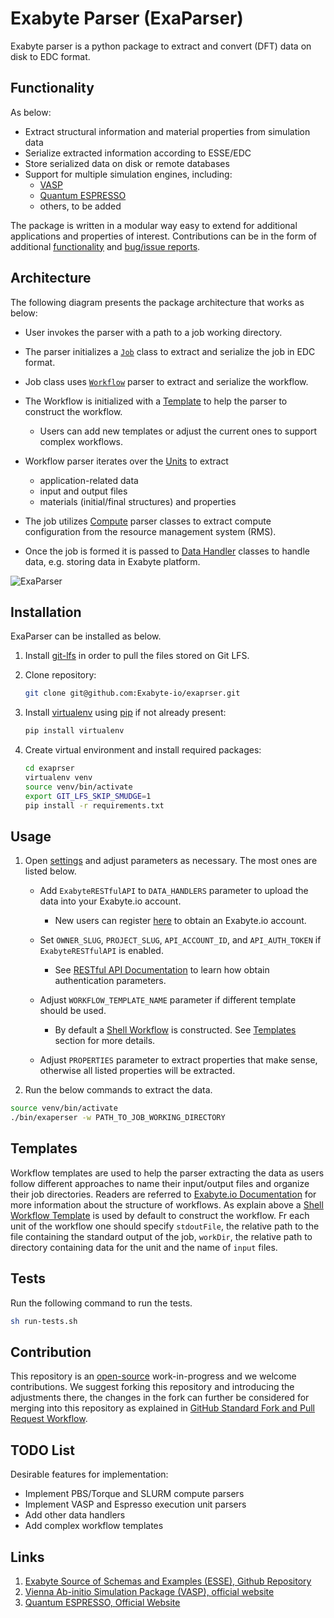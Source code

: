 # Exabyte Parser (ExaParser)

Exabyte parser is a python package to extract and convert (DFT) data on disk to EDC format.

## Functionality

As below:

- Extract structural information and material properties from simulation data
- Serialize extracted information according to ESSE/EDC
- Store serialized data on disk or remote databases
- Support for multiple simulation engines, including:
  - [VASP](#links)
  - [Quantum ESPRESSO](#links)
  - others, to be added

The package is written in a modular way easy to extend for additional applications and properties of interest. Contributions can be in the form of additional [functionality](#todo-list) and [bug/issue reports](https://help.github.com/articles/creating-an-issue/).

## Architecture

The following diagram presents the package architecture that works as below:

- User invokes the parser with a path to a job working directory.

- The parser initializes a [`Job`](src/job/__init__.py) class to extract and serialize the job in EDC format.
 
- Job class uses [`Workflow`](src/workflow/workflow.py) parser to extract and serialize the workflow.

- The Workflow is initialized with a [Template](#templates) to help the parser to construct the workflow.

    - Users can add new templates or adjust the current ones to support complex workflows.

- Workflow parser iterates over the [Units](src/workflow/units) to extract 

    - application-related data
    - input and output files
    - materials (initial/final structures) and properties

- The job utilizes [Compute](src/job/compute) parser classes to extract compute configuration from the resource management system (RMS).

- Once the job is formed it is passed to [Data Handler](src/data/handlers) classes to handle data, e.g. storing data in Exabyte platform.

![ExaParser](https://user-images.githubusercontent.com/10528238/53663156-dd876e00-3c19-11e9-868f-41946199eca4.png)

## Installation

ExaParser can be installed as below.

1. Install [git-lfs](https://help.github.com/articles/installing-git-large-file-storage/) in order to pull the files stored on Git LFS.

1. Clone repository:
    
    ```bash
    git clone git@github.com:Exabyte-io/exaprser.git
    ```

1. Install [virtualenv](https://virtualenv.pypa.io/en/stable/) using [pip](https://pip.pypa.io/en/stable/) if not already present:

    ```bash
    pip install virtualenv
    ```

1. Create virtual environment and install required packages:

    ```bash
    cd exaprser
    virtualenv venv
    source venv/bin/activate
    export GIT_LFS_SKIP_SMUDGE=1
    pip install -r requirements.txt
    ```

## Usage

1. Open [settings](src/settings.py) and adjust parameters as necessary. The most ones are listed below.

    - Add `ExabyteRESTfulAPI` to `DATA_HANDLERS` parameter to upload the data into your Exabyte.io account.
    
        - New users can register [here](https://platform.exabyte.io/register) to obtain an Exabyte.io account.
    
    - Set `OWNER_SLUG`, `PROJECT_SLUG`, `API_ACCOUNT_ID`, and `API_AUTH_TOKEN` if `ExabyteRESTfulAPI` is enabled.
    
        - See [RESTful API Documentation](https://docs.exabyte.io/rest-api/overview/) to learn how obtain authentication parameters.
    
    - Adjust `WORKFLOW_TEMPLATE_NAME` parameter if different template should be used.
    
        - By default a [Shell Workflow](src/templates/shell.json) is constructed. See [Templates](#templates) section for more details.
    
    - Adjust `PROPERTIES` parameter to extract properties that make sense, otherwise all listed properties will be extracted.

1. Run the below commands to extract the data.

```bash
source venv/bin/activate
./bin/exaperser -w PATH_TO_JOB_WORKING_DIRECTORY
```

## Templates

Workflow templates are used to help the parser extracting the data as users follow different approaches to name their input/output files and organize their job directories. Readers are referred to [Exabyte.io Documentation](https://docs.exabyte.io/workflows/overview/) for more information about the structure of workflows. As explain above a [Shell Workflow Template](src/templates/shell.json) is used by default to construct the workflow. Fr each unit of the workflow one should specify `stdoutFile`, the relative path to the file containing the standard output of the job, `workDir`, the relative path to directory containing data for the unit and the name of `input` files.

## Tests

Run the following command to run the tests.

```bash
sh run-tests.sh
```

## Contribution

This repository is an [open-source](LICENSE.md) work-in-progress and we welcome contributions. We suggest forking this repository and introducing the adjustments there, the changes in the fork can further be considered for merging into this repository as explained in [GitHub Standard Fork and Pull Request Workflow](https://gist.github.com/Chaser324/ce0505fbed06b947d962).

## TODO List

Desirable features for implementation:

- Implement PBS/Torque and SLURM compute parsers
- Implement VASP and Espresso execution unit parsers
- Add other data handlers
- Add complex workflow templates

## Links

1. [Exabyte Source of Schemas and Examples (ESSE), Github Repository](https://github.com/exabyte-io/exabyte-esse)
1. [Vienna Ab-initio Simulation Package (VASP), official website](https://cms.mpi.univie.ac.at/vasp/)
1. [Quantum ESPRESSO, Official Website](https://www.quantum-espresso.org/)
